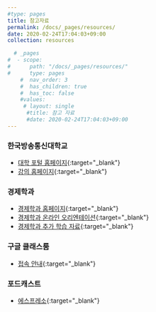```yaml
---
#type: pages
title: 참고자료
permalink: /docs/_pages/resources/
date: 2020-02-24T17:04:03+09:00
collection: resources

  # _pages
#  - scope:
#      path: "/docs/_pages/resources/"
#      type: pages
	#  nav_order: 3
	#  has_children: true
	#  has_toc: false
    #values:
     # layout: single
	  #title: 참고 자료
	  #date: 2020-02-24T17:04:03+09:00
---
```

### 한국방송통신대학교
- [대학 포털 홈페이지](https://knou.ac.kr){:target="_blank"}
- [강의 홈페이지](https://ucampus.knou.ac.kr/){:target="_blank"}


### 경제학과
- [경제학과 홈페이지](https://econ.knou.ac.kr){:target="_blank"}
- [경제학과 온라인 오리엔테이션](https://sites.google.com/econ.knou.ac.kr/orientation/home){:target="_blank"}
- [경제학과 추가 학습 자료](https://sites.google.com/knou.ac.kr/econlecture/home){:target="_blank"}


### 구글 클래스룸
- [접속 안내](https://sites.google.com/knou.ac.kr/econlecture/home/gsuite){:target="_blank"}

### 포드캐스트
- [에스프레소](https://www.edwith.org/espresso-covid19){:target="_blank"}

